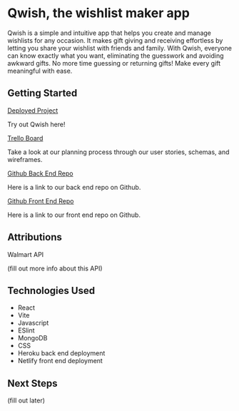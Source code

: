 # Qwish, the wishlist maker app

Qwish is a simple and intuitive app that helps you create and manage wishlists for any occasion. It makes gift giving and receiving effortless by letting you share your wishlist with friends and family. With Qwish, everyone can know exactly what you want, eliminating the guesswork and avoiding awkward gifts. No more time guessing or returning gifts! Make every gift meaningful with ease.

## Getting Started

[Deployed Project](https://qwish.netlify.app/)

Try out Qwish here!

[Trello Board](https://trello.com/invite/b/68a7677bb3b382d6d1cf4db7/ATTIb4fdfa3cc22c8696876bc8923acf82c7E8E72A63/qwish)

Take a look at our planning process through our user stories, schemas, and wireframes.

[Github Back End Repo](https://github.com/red-dmacedo/pj-qwish-back-end)

Here is a link to our back end repo on Github.

[Github Front End Repo](https://github.com/red-dmacedo/pj-qwish-front-end)

Here is a link to our front end repo on Github.

## Attributions

Walmart API

(fill out more info about this API)

## Technologies Used

* React
* Vite
* Javascript
* ESlint
* MongoDB
* CSS
* Heroku back end deployment
* Netlify front end deployment

## Next Steps

(fill out later)